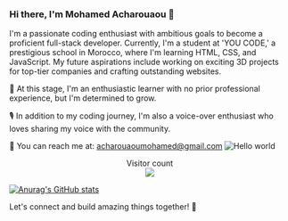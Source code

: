 ### Hi there, I'm Mohamed Acharouaou 👋

I'm a passionate coding enthusiast with ambitious goals to become a proficient full-stack developer. Currently, I'm a student at 'YOU CODE,' a prestigious school in Morocco, where I'm learning HTML, CSS, and JavaScript. My future aspirations include working on exciting 3D projects for top-tier companies and crafting outstanding websites. 

🌱 At this stage, I'm an enthusiastic learner with no prior professional experience, but I'm determined to grow.

🎙️ In addition to my coding journey, I'm also a voice-over enthusiast who loves sharing my voice with the community.

📧 You can reach me at: acharouaoumohamed@gmail.com
<img src="https://raw.githubusercontent.com/sagar-viradiya/sagar-viradiya/master/resources/banner.png" alt="Hello world">

<p align="center"> 
  Visitor count<br>
  <img src="https://profile-counter.glitch.me/SimoAcharouaou777/count.svg" />
</p>


[![Anurag's GitHub stats](https://github-readme-stats.vercel.app/api?username=SimoAcharouaou777)](https://github.com/anuraghazra/github-readme-stats)

Let's connect and build amazing things together! 🚀

